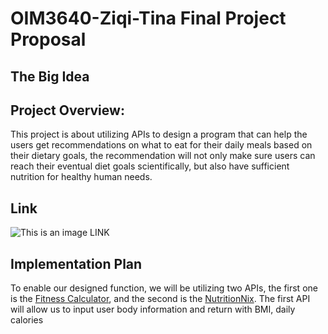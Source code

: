 # OIM3640-Ziqi-Tina Final Project Proposal

## The Big Idea
## Project Overview:
This project is about utilizing APIs to design a program that can help the users get recommendations on what to eat for their daily meals based on their dietary goals, the recommendation will not only make sure users can reach their eventual diet goals scientifically, but also have sufficient nutrition for healthy human needs. 

## Link
![This is an image](https://www.synopsys.com/blogs/software-security/wp-content/uploads/2017/03/agile-development.jpg)
LINK

## Implementation Plan
To enable our designed function, we will be utilizing two APIs, the first one is the [Fitness Calculator](https://rapidapi.com/malaaddincelik/api/fitness-calculator), and the second is the [NutritionNix](https://www.nutritionix.com/). The first API will allow us to input user body information and return with BMI, daily calories 
